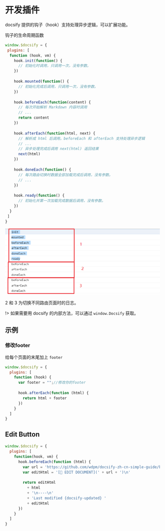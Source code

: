 # 开发插件

docsify 提供的钩子（hook）支持处理异步逻辑，可以扩展功能。 

钩子的生命周期函数

```js
window.$docsify = {
 plugins: [
  function (hook, vm) {
    hook.init(function() {
      // 初始化时调用，只调用一次，没有参数。
    })

    hook.mounted(function() {
      // 初始化完成后调用，只调用一次，没有参数。
    })

    hook.beforeEach(function(content) {
      // 每次开始解析 Markdown 内容时调用
      // ...
      return content
    })

    hook.afterEach(function(html, next) {
      // 解析成 html 后调用。beforeEach 和 afterEach 支持处理异步逻辑
      // ...
      // 异步处理完成后调用 next(html) 返回结果
      next(html)
    })

    hook.doneEach(function() {
      // 每次路由切换时数据全部加载完成后调用，没有参数。
      // ...
    })

    hook.ready(function() {
      // 初始化并第一次加载完成数据后调用，没有参数。
    })
  }
 ]
}
```

![](assets/hook.png)

2 和 3 为切换不同路由页面时的日志。

!>  如果需要用 docsify 的内部方法，可以通过 `window.Docsify` 获取。



## 示例



### 修改footer

给每个页面的末尾加上 `footer` 

```js
window.$docsify = {
  plugins: [
    function (hook) {
      var footer = "";//修改你的footer

      hook.afterEach(function (html) {
        return html + footer
      })
    }
  ]
}
```



## Edit Button

```js
window.$docsify = {
  plugins: [
    function(hook, vm) {
      hook.beforeEach(function (html) {
        var url = 'https://github.com/wdpm/docsify-zh-cn-simple-guide/blob/master/' + vm.route.file
        var editHtml = '[📝 EDIT DOCUMENT](' + url + ')\n'

        return editHtml
          + html
          + '\n----\n'
          + 'Last modified {docsify-updated} '
          + editHtml
      })
    }
  ]
}
```

